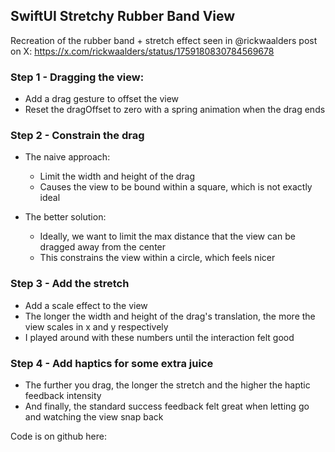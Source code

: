 ## SwiftUI Stretchy Rubber Band View

Recreation of the rubber band + stretch effect seen in @rickwaalders post on X: 
https://x.com/rickwaalders/status/1759180830784569678

### Step 1 - Dragging the view:
- Add a drag gesture to offset the view
- Reset the dragOffset to zero with a spring animation when the drag ends

### Step 2 - Constrain the drag
- The naive approach:
  - Limit the width and height of the drag
  - Causes the view to be bound within a square, which is not exactly ideal

- The better solution:
    - Ideally, we want to limit the max distance that the view can be dragged away from the center
    - This constrains the view within a circle, which feels nicer

### Step 3 - Add the stretch
- Add a scale effect to the view
- The longer the width and height of the drag's translation, the more the view scales in x and y respectively
- I played around with these numbers until the interaction felt good

### Step 4 - Add haptics for some extra juice
- The further you drag, the longer the stretch and the higher the haptic feedback intensity
- And finally, the standard success feedback felt great when letting go and watching the view snap back

Code is on github here: 